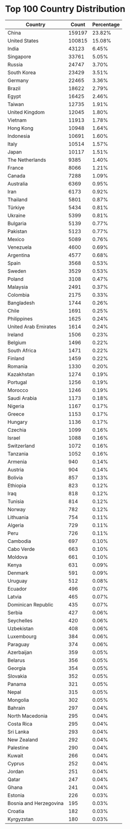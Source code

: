 # Top 100 Country Distribution
| Country | Count | Percentage |
|----|----|----|
| China | 159197 | 23.82% |
| United States | 100815 | 15.08% |
| India | 43123 | 6.45% |
| Singapore | 33761 | 5.05% |
| Russia | 24747 | 3.70% |
| South Korea | 23429 | 3.51% |
| Germany | 22465 | 3.36% |
| Brazil | 18622 | 2.79% |
| Egypt | 16425 | 2.46% |
| Taiwan | 12735 | 1.91% |
| United Kingdom | 12045 | 1.80% |
| Vietnam | 11913 | 1.78% |
| Hong Kong | 10948 | 1.64% |
| Indonesia | 10691 | 1.60% |
| Italy | 10514 | 1.57% |
| Japan | 10117 | 1.51% |
| The Netherlands | 9385 | 1.40% |
| France | 8066 | 1.21% |
| Canada | 7288 | 1.09% |
| Australia | 6369 | 0.95% |
| Iran | 6173 | 0.92% |
| Thailand | 5801 | 0.87% |
| Türkiye | 5434 | 0.81% |
| Ukraine | 5399 | 0.81% |
| Bulgaria | 5139 | 0.77% |
| Pakistan | 5123 | 0.77% |
| Mexico | 5089 | 0.76% |
| Venezuela | 4600 | 0.69% |
| Argentina | 4577 | 0.68% |
| Spain | 3568 | 0.53% |
| Sweden | 3529 | 0.53% |
| Poland | 3108 | 0.47% |
| Malaysia | 2491 | 0.37% |
| Colombia | 2175 | 0.33% |
| Bangladesh | 1744 | 0.26% |
| Chile | 1691 | 0.25% |
| Philippines | 1625 | 0.24% |
| United Arab Emirates | 1614 | 0.24% |
| Ireland | 1506 | 0.23% |
| Belgium | 1496 | 0.22% |
| South Africa | 1471 | 0.22% |
| Finland | 1459 | 0.22% |
| Romania | 1330 | 0.20% |
| Kazakhstan | 1274 | 0.19% |
| Portugal | 1256 | 0.19% |
| Morocco | 1246 | 0.19% |
| Saudi Arabia | 1173 | 0.18% |
| Nigeria | 1167 | 0.17% |
| Greece | 1153 | 0.17% |
| Hungary | 1136 | 0.17% |
| Czechia | 1099 | 0.16% |
| Israel | 1088 | 0.16% |
| Switzerland | 1072 | 0.16% |
| Tanzania | 1052 | 0.16% |
| Armenia | 940 | 0.14% |
| Austria | 904 | 0.14% |
| Bolivia | 857 | 0.13% |
| Ethiopia | 823 | 0.12% |
| Iraq | 818 | 0.12% |
| Tunisia | 814 | 0.12% |
| Norway | 782 | 0.12% |
| Lithuania | 754 | 0.11% |
| Algeria | 729 | 0.11% |
| Peru | 726 | 0.11% |
| Cambodia | 697 | 0.10% |
| Cabo Verde | 663 | 0.10% |
| Moldova | 661 | 0.10% |
| Kenya | 631 | 0.09% |
| Denmark | 591 | 0.09% |
| Uruguay | 512 | 0.08% |
| Ecuador | 496 | 0.07% |
| Latvia | 465 | 0.07% |
| Dominican Republic | 435 | 0.07% |
| Serbia | 427 | 0.06% |
| Seychelles | 420 | 0.06% |
| Uzbekistan | 408 | 0.06% |
| Luxembourg | 384 | 0.06% |
| Paraguay | 374 | 0.06% |
| Azerbaijan | 359 | 0.05% |
| Belarus | 356 | 0.05% |
| Georgia | 354 | 0.05% |
| Slovakia | 352 | 0.05% |
| Panama | 321 | 0.05% |
| Nepal | 315 | 0.05% |
| Mongolia | 302 | 0.05% |
| Bahrain | 297 | 0.04% |
| North Macedonia | 295 | 0.04% |
| Costa Rica | 295 | 0.04% |
| Sri Lanka | 293 | 0.04% |
| New Zealand | 292 | 0.04% |
| Palestine | 290 | 0.04% |
| Kuwait | 266 | 0.04% |
| Cyprus | 252 | 0.04% |
| Jordan | 251 | 0.04% |
| Qatar | 247 | 0.04% |
| Ghana | 241 | 0.04% |
| Estonia | 226 | 0.03% |
| Bosnia and Herzegovina | 195 | 0.03% |
| Croatia | 182 | 0.03% |
| Kyrgyzstan | 180 | 0.03% |

